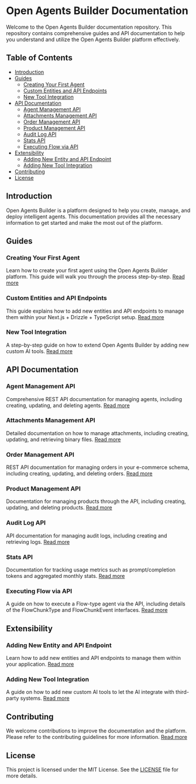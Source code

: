 # Open Agents Builder Documentation

Welcome to the Open Agents Builder documentation repository. This repository contains comprehensive guides and API documentation to help you understand and utilize the Open Agents Builder platform effectively.

## Table of Contents

- [Introduction](#introduction)
- [Guides](#guides)
    - [Creating Your First Agent](#creating-your-first-agent)
    - [Custom Entities and API Endpoints](#custom-entities-and-api-endpoints)
    - [New Tool Integration](#new-tool-integration)
- [API Documentation](#api-documentation)
    - [Agent Management API](#agent-management-api)
    - [Attachments Management API](#attachments-management-api)
    - [Order Management API](#order-management-api)
    - [Product Management API](#product-management-api)
    - [Audit Log API](#audit-log-api)
    - [Stats API](#stats-api)
    - [Executing Flow via API](#executing-flow-via-api)
- [Extensibility](#extensibility)
    - [Adding New Entity and API Endpoint](#adding-new-entity-and-api-endpoint)
    - [Adding New Tool Integration](#adding-new-tool-integration)
- [Contributing](#contributing)
- [License](#license)

## Introduction

Open Agents Builder is a platform designed to help you create, manage, and deploy intelligent agents. This documentation provides all the necessary information to get started and make the most out of the platform.

## Guides

### Creating Your First Agent

Learn how to create your first agent using the Open Agents Builder platform. This guide will walk you through the process step-by-step. [Read more](guides/creating-your-first-agent.md)

### Custom Entities and API Endpoints

This guide explains how to add new entities and API endpoints to manage them within your Next.js + Drizzle + TypeScript setup. [Read more](guides/custom-entities-and-api-endpoints.md)

### New Tool Integration

A step-by-step guide on how to extend Open Agents Builder by adding new custom AI tools. [Read more](guides/new-tool-integration.md)

## API Documentation

### Agent Management API

Comprehensive REST API documentation for managing agents, including creating, updating, and deleting agents. [Read more](api/agent-management-api.md)

### Attachments Management API

Detailed documentation on how to manage attachments, including creating, updating, and retrieving binary files. [Read more](api/attachments-management-api.md)

### Order Management API

REST API documentation for managing orders in your e-commerce schema, including creating, updating, and deleting orders. [Read more](api/order-management-api.md)

### Product Management API

Documentation for managing products through the API, including creating, updating, and deleting products. [Read more](api/product-management-api.md)

### Audit Log API

API documentation for managing audit logs, including creating and retrieving logs. [Read more](api/audit-log-api.md)

### Stats API

Documentation for tracking usage metrics such as prompt/completion tokens and aggregated monthly stats. [Read more](api/stats-api.md)

### Executing Flow via API

A guide on how to execute a Flow-type agent via the API, including details of the FlowChunkType and FlowChunkEvent interfaces. [Read more](api/executing-flow-via-api.md)

## Extensibility

### Adding New Entity and API Endpoint

Learn how to add new entities and API endpoints to manage them within your application. [Read more](extensibility/adding-new-entity-and-api-endpoint.md)

### Adding New Tool Integration

A guide on how to add new custom AI tools to let the AI integrate with third-party systems. [Read more](extensibility/adding-new-tool-integration.md)

## Contributing

We welcome contributions to improve the documentation and the platform. Please refer to the contributing guidelines for more information. [Read more](CONTRIBUTING.md)

## License

This project is licensed under the MIT License. See the [LICENSE](LICENSE) file for more details.

